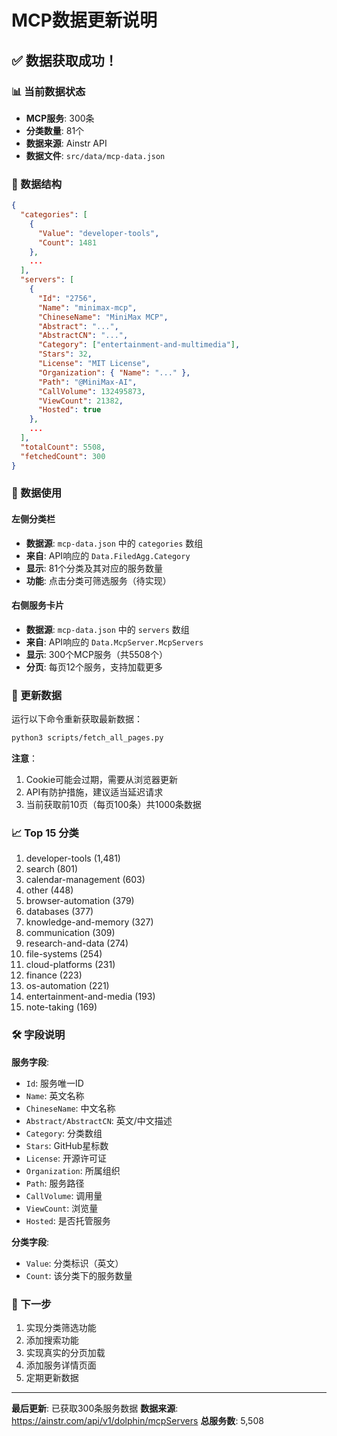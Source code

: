 # MCP数据更新说明

## ✅ 数据获取成功！

### 📊 当前数据状态

- **MCP服务**: 300条
- **分类数量**: 81个
- **数据来源**: Ainstr API
- **数据文件**: `src/data/mcp-data.json`

### 📂 数据结构

```json
{
  "categories": [
    {
      "Value": "developer-tools",
      "Count": 1481
    },
    ...
  ],
  "servers": [
    {
      "Id": "2756",
      "Name": "minimax-mcp",
      "ChineseName": "MiniMax MCP",
      "Abstract": "...",
      "AbstractCN": "...",
      "Category": ["entertainment-and-multimedia"],
      "Stars": 32,
      "License": "MIT License",
      "Organization": { "Name": "..." },
      "Path": "@MiniMax-AI",
      "CallVolume": 132495873,
      "ViewCount": 21382,
      "Hosted": true
    },
    ...
  ],
  "totalCount": 5508,
  "fetchedCount": 300
}
```

### 🎯 数据使用

#### 左侧分类栏
- **数据源**: `mcp-data.json` 中的 `categories` 数组
- **来自**: API响应的 `Data.FiledAgg.Category`
- **显示**: 81个分类及其对应的服务数量
- **功能**: 点击分类可筛选服务（待实现）

#### 右侧服务卡片
- **数据源**: `mcp-data.json` 中的 `servers` 数组
- **来自**: API响应的 `Data.McpServer.McpServers`
- **显示**: 300个MCP服务（共5508个）
- **分页**: 每页12个服务，支持加载更多

### 🔄 更新数据

运行以下命令重新获取最新数据：

```bash
python3 scripts/fetch_all_pages.py
```

**注意**：
1. Cookie可能会过期，需要从浏览器更新
2. API有防护措施，建议适当延迟请求
3. 当前获取前10页（每页100条）共1000条数据

### 📈 Top 15 分类

1. developer-tools (1,481)
2. search (801)
3. calendar-management (603)
4. other (448)
5. browser-automation (379)
6. databases (377)
7. knowledge-and-memory (327)
8. communication (309)
9. research-and-data (274)
10. file-systems (254)
11. cloud-platforms (231)
12. finance (223)
13. os-automation (221)
14. entertainment-and-media (193)
15. note-taking (169)

### 🛠 字段说明

**服务字段**:
- `Id`: 服务唯一ID
- `Name`: 英文名称
- `ChineseName`: 中文名称
- `Abstract/AbstractCN`: 英文/中文描述
- `Category`: 分类数组
- `Stars`: GitHub星标数
- `License`: 开源许可证
- `Organization`: 所属组织
- `Path`: 服务路径
- `CallVolume`: 调用量
- `ViewCount`: 浏览量
- `Hosted`: 是否托管服务

**分类字段**:
- `Value`: 分类标识（英文）
- `Count`: 该分类下的服务数量

### 🚀 下一步

1. 实现分类筛选功能
2. 添加搜索功能
3. 实现真实的分页加载
4. 添加服务详情页面
5. 定期更新数据

---

**最后更新**: 已获取300条服务数据
**数据来源**: https://ainstr.com/api/v1/dolphin/mcpServers
**总服务数**: 5,508
